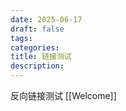 ```yaml
---
date: 2025-06-17
draft: false
tags: 
categories: 
title: 链接测试
description:
---
```

反向链接测试
[[Welcome]]
